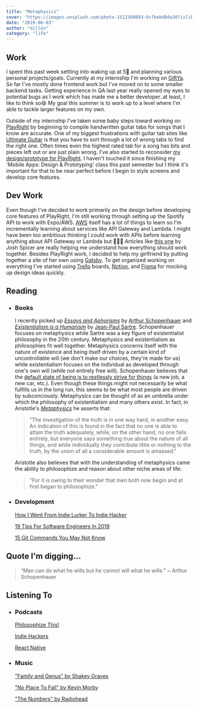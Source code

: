 ```yaml
---
title: "Metaphysics"
cover: "https://images.unsplash.com/photo-1512360893-6cfbebd8da30?ixlib=rb-1.2.1&ixid=eyJhcHBfaWQiOjEyMDd9&auto=format&fit=crop&w=2966&q=80"
date: "2019-06-03"
author: "dillon"
category: "life"
---
```


## Work

I spent this past week settling into waking up at 5🌇 and planning various personal projects/goals. Currently at my internship I'm working on [GiftYa](https://www.giftya.com/). So far I've mostly done frontend work but I've moved on to some smaller backend tasks. Getting experience in QA last year really opened my eyes to potential bugs as I work which has made me a better developer..at least, I like to think so😆 My goal this summer is to work up to a level where I'm able to tackle larger features on my own.

Outside of my internship I've taken some baby steps toward working on [PlayRight](https://github.com/dilloncoffman/PlayRight) by beginning to compile handwritten guitar tabs for songs that I know are accurate. One of my biggest frustrations with guitar tab sites like [Ultimate Guitar](https://www.ultimate-guitar.com/) is that you have to sort through a lot of wrong tabs to find the right one. Often times even the highest rated tab for a song has bits and pieces left out or are just plain wrong. I've also started to reconsider [my design/prototype for PlayRight](https://xd.adobe.com/view/f18a97f9-cf07-4bbe-4dc6-77cee660af36-87bb/). I haven't touched it since finishing my 'Mobile Apps: Design & Prototyping' class this past semester but I think it's important for that to be near perfect before I begin to style screens and develop core features.

## Dev Work

Even though I've decided to work primarily on the design before developing core features of PlayRight, I'm still working through setting up the Spotify API to work with Expo/AWS. [AWS](https://aws.amazon.com/) itself has a lot of things to learn so I'm incrementally learning about services like API Gateway and Lambda. I might have been too ambitious thinking I could work with APIs before learning anything about API Gateway or Lambda but 🤷‍♂️🤪 Articles like [this one](https://joshspicer.com/spotify-now-playing) by Josh Spicer are really helping me understand how everything should work together. Besides PlayRight work, I decided to help my girlfriend by putting together a site of her own using [Gatsby](https://www.gatsbyjs.org/). To get organized working on everything I've started using [Trello](https://trello.com/) boards, [Notion](https://www.notion.so/), and [Figma](https://www.figma.com/) for mocking up design ideas quickly.

## Reading

* ### Books

    I recently picked up [*Essays and Aphorisms*](https://www.amazon.com/Essays-Aphorisms-Penguin-Classics-Schopenhauer/dp/0140442278) by [Arthur Schopenhauer](https://en.wikipedia.org/wiki/Arthur_Schopenhauer) and [*Existentialism is a Humanism*](https://www.marxists.org/reference/archive/sartre/works/exist/sartre.htm) by [Jean-Paul Sartre](https://en.wikipedia.org/wiki/Jean-Paul_Sartre). Schopenhauer focuses on metaphysics while Sartre was a key figure of existentialist philosophy in the 20th century. Metaphysics and existentialism as philosophies fit well together. Metaphysics concerns itself with the nature of existence and being itself driven by a certain kind of uncontrollable will (we don't make our choices, they're made for us) while existentialism focuses on the individual as developed through one's own will (while not entirely free will). Schopenhauer believes that the [default state of being is to restlessly strive for things](https://youtu.be/JflxsOQxFNA?t=492) (a new job, a new car, etc.). Even though these things might not necessarily be what fulfills us in the long run, this seems to be what most people are driven by subconciously. Metaphysics can be thought of as an umbrella under which the philosophy of existentialism and many others exist. In fact, in Aristotle's [*Metaphysics*](http://classics.mit.edu/Aristotle/metaphysics.html) he asserts that:

    > "The investigation of the truth is in one way hard, in another easy. An indication of this is found in the fact that no one is able to attain the truth adequately, while, on the other hand, no one fails entirely, but everyone says something true about the nature of all things, and while individually they contribute little or nothing to the truth, by the union of all a considerable amount is amassed."

    Aristotle also believes that with the understanding of metaphysics came the ability to philosophize and reason about other niche areas of life:

    > "For it is owing to their wonder that men both now begin and at first began to philosophize."

* ### Development

    [How I Went From Indie Lurker To Indie Hacker](https://www.indiehackers.com/@lynnetye/how-i-went-from-indie-lurker-to-indie-hacker-d1042ffa5f)

    [19 Tips For Software Engineers In 2019](https://dev.to/emmawedekind/19-tips-for-software-engineers-in-2019-4okm)

    [15 Git Commands You May Not Know](https://dev.to/zaiste/15-git-commands-you-may-not-know-4a8j)

## Quote I'm digging...
> “Man can do what he wills but he cannot will what he wills.” ~ Arthur Schopenhauer

## Listening To

* ### Podcasts

    [Philosophize This!](https://overcast.fm/itunes659155419/philosophize-this)

    [Indie Hackers](https://overcast.fm/itunes1206165808/the-indie-hackers-podcast)

    [React Native](https://overcast.fm/itunes1058647602/react-native-radio)

* ### Music

    ["Family and Genus" by Shakey Graves](https://www.youtube.com/watch?v=INTh4TbExmw)

    ["No Place To Fall" by Kevin Morby](https://www.youtube.com/watch?v=mmfxD01tH8g)

    ["The Numbers" by Radiohead](https://www.youtube.com/watch?v=Ti6qhk3tX2s)